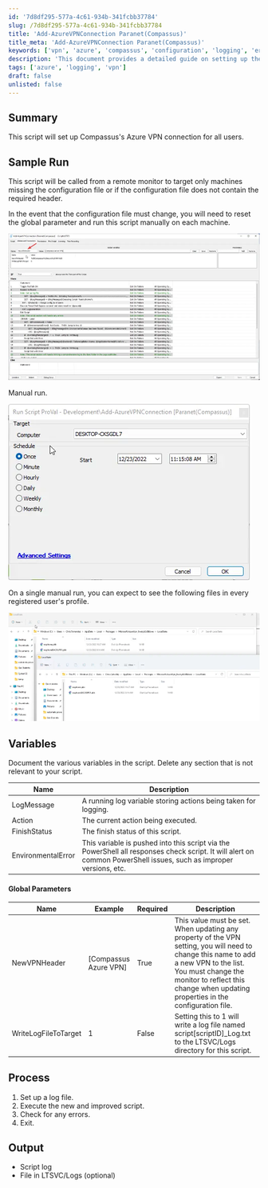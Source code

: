 ```yaml
---
id: '7d8df295-577a-4c61-934b-341fcbb37784'
slug: /7d8df295-577a-4c61-934b-341fcbb37784
title: 'Add-AzureVPNConnection Paranet(Compassus)'
title_meta: 'Add-AzureVPNConnection Paranet(Compassus)'
keywords: ['vpn', 'azure', 'compassus', 'configuration', 'logging', 'error', 'parameters', 'process']
description: 'This document provides a detailed guide on setting up the Compassus Azure VPN connection for all users, including sample runs, variable documentation, and the necessary steps to execute the script successfully.'
tags: ['azure', 'logging', 'vpn']
draft: false
unlisted: false
---
```


## Summary

This script will set up Compassus's Azure VPN connection for all users.

## Sample Run

This script will be called from a remote monitor to target only machines missing the configuration file or if the configuration file does not contain the required header.

In the event that the configuration file must change, you will need to reset the global parameter and run this script manually on each machine.

![Sample Run](../../../static/img/docs/7d8df295-577a-4c61-934b-341fcbb37784/image_1.webp)

Manual run.

![Manual Run](../../../static/img/docs/7d8df295-577a-4c61-934b-341fcbb37784/image_2.webp)

On a single manual run, you can expect to see the following files in every registered user's profile.

![Expected Files](../../../static/img/docs/7d8df295-577a-4c61-934b-341fcbb37784/image_3.webp)

## Variables

Document the various variables in the script. Delete any section that is not relevant to your script.

| Name                  | Description                                                                                                                                                  |
|-----------------------|--------------------------------------------------------------------------------------------------------------------------------------------------------------|
| LogMessage            | A running log variable storing actions being taken for logging.                                                                                            |
| Action                | The current action being executed.                                                                                                                         |
| FinishStatus          | The finish status of this script.                                                                                                                          |
| EnvironmentalError    | This variable is pushed into this script via the PowerShell all responses check script. It will alert on common PowerShell issues, such as improper versions, etc. |

#### Global Parameters

| Name                   | Example                | Required | Description                                                                                                                                         |
|------------------------|------------------------|----------|-----------------------------------------------------------------------------------------------------------------------------------------------------|
| NewVPNHeader           | [Compassus Azure VPN]  | True     | This value must be set. When updating any property of the VPN setting, you will need to change this name to add a new VPN to the list. You must change the monitor to reflect this change when updating properties in the configuration file. |
| WriteLogFileToTarget   | 1                      | False    | Setting this to 1 will write a log file named script[scriptID]_Log.txt to the LTSVC/Logs directory for this script.                              |

## Process

1. Set up a log file.
2. Execute the new and improved script.
3. Check for any errors.
4. Exit.

## Output

- Script log
- File in LTSVC/Logs (optional)